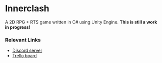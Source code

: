 # Innerclash
A 2D RPG + RTS game written in C# using Unity Engine. **This is still a work in progress!**

### Relevant Links
- [Discord server](https://discord.gg/V6ygvgGVqE)
- [Trello board](https://trello.com/b/Oofiny4s/innerclash)
